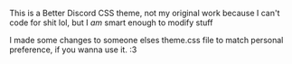 This is a Better Discord CSS theme, not my original work because 
I can't code for shit lol, but I *am* smart enough to modify stuff

I made some changes to someone elses theme.css file to match 
personal preference, if you wanna use it. :3
